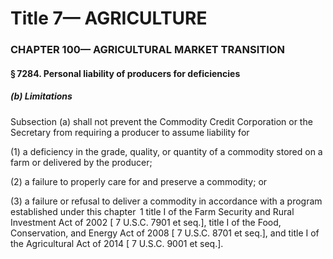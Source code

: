 
# Title 7— AGRICULTURE
### CHAPTER 100— AGRICULTURAL MARKET TRANSITION
#### § 7284. Personal liability of producers for deficiencies
##### (b) Limitations

Subsection (a) shall not prevent the Commodity Credit Corporation or the Secretary from requiring a producer to assume liability for

(1) a deficiency in the grade, quality, or quantity of a commodity stored on a farm or delivered by the producer;

(2) a failure to properly care for and preserve a commodity; or

(3) a failure or refusal to deliver a commodity in accordance with a program established under this chapter  1 title I of the Farm Security and Rural Investment Act of 2002 [ 7 U.S.C. 7901 et seq.], title I of the Food, Conservation, and Energy Act of 2008 [ 7 U.S.C. 8701 et seq.], and title I of the Agricultural Act of 2014 [ 7 U.S.C. 9001 et seq.].
